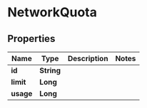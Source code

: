 
# NetworkQuota

## Properties
Name | Type | Description | Notes
------------ | ------------- | ------------- | -------------
**id** | **String** |  | 
**limit** | **Long** |  | 
**usage** | **Long** |  | 



